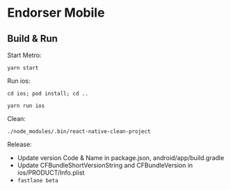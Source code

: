 
# Endorser Mobile

## Build & Run

Start Metro:

`yarn start`

Run ios:

`cd ios; pod install; cd ..`

`yarn run ios`

Clean:

`./node_modules/.bin/react-native-clean-project`

Release:

- Update version Code & Name in package.json, android/app/build.gradle
- Update CFBundleShortVersionString and CFBundleVersion in ios/PRODUCT/Info.plist
- `fastlane beta`
